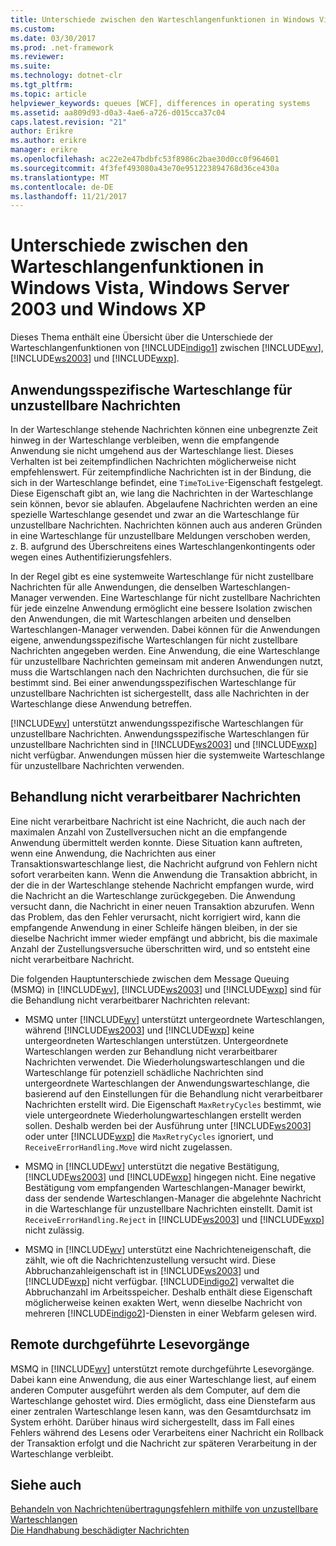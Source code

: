 ```yaml
---
title: Unterschiede zwischen den Warteschlangenfunktionen in Windows Vista, Windows Server 2003 und Windows XP
ms.custom: 
ms.date: 03/30/2017
ms.prod: .net-framework
ms.reviewer: 
ms.suite: 
ms.technology: dotnet-clr
ms.tgt_pltfrm: 
ms.topic: article
helpviewer_keywords: queues [WCF], differences in operating systems
ms.assetid: aa809d93-d0a3-4ae6-a726-d015cca37c04
caps.latest.revision: "21"
author: Erikre
ms.author: erikre
manager: erikre
ms.openlocfilehash: ac22e2e47bdbfc53f8986c2bae30d0cc0f964601
ms.sourcegitcommit: 4f3fef493080a43e70e951223894768d36ce430a
ms.translationtype: MT
ms.contentlocale: de-DE
ms.lasthandoff: 11/21/2017
---
```

# <a name="differences-in-queuing-features-in-windows-vista-windows-server-2003-and-windows-xp"></a>Unterschiede zwischen den Warteschlangenfunktionen in Windows Vista, Windows Server 2003 und Windows XP
Dieses Thema enthält eine Übersicht über die Unterschiede der Warteschlangenfunktionen von [!INCLUDE[indigo1](../../../../includes/indigo1-md.md)] zwischen [!INCLUDE[wv](../../../../includes/wv-md.md)], [!INCLUDE[ws2003](../../../../includes/ws2003-md.md)] und [!INCLUDE[wxp](../../../../includes/wxp-md.md)].  
  
## <a name="application-specific-dead-letter-queue"></a>Anwendungsspezifische Warteschlange für unzustellbare Nachrichten  
 In der Warteschlange stehende Nachrichten können eine unbegrenzte Zeit hinweg in der Warteschlange verbleiben, wenn die empfangende Anwendung sie nicht umgehend aus der Warteschlange liest. Dieses Verhalten ist bei zeitempfindlichen Nachrichten möglicherweise nicht empfehlenswert. Für zeitempfindliche Nachrichten ist in der Bindung, die sich in der Warteschlange befindet, eine `TimeToLive`-Eigenschaft festgelegt. Diese Eigenschaft gibt an, wie lang die Nachrichten in der Warteschlange sein können, bevor sie ablaufen. Abgelaufene Nachrichten werden an eine spezielle Warteschlange gesendet und zwar an die Warteschlange für unzustellbare Nachrichten. Nachrichten können auch aus anderen Gründen in eine Warteschlange für unzustellbare Meldungen verschoben werden, z.&#160;B. aufgrund des Überschreitens eines Warteschlangenkontingents oder wegen eines Authentifizierungsfehlers.  
  
 In der Regel gibt es eine systemweite Warteschlange für nicht zustellbare Nachrichten für alle Anwendungen, die denselben Warteschlangen-Manager verwenden. Eine Warteschlange für nicht zustellbare Nachrichten für jede einzelne Anwendung ermöglicht eine bessere Isolation zwischen den Anwendungen, die mit Warteschlangen arbeiten und denselben Warteschlangen-Manager verwenden. Dabei können für die Anwendungen eigene, anwendungsspezifische Warteschlangen für nicht zustellbare Nachrichten angegeben werden. Eine Anwendung, die eine Warteschlange für unzustellbare Nachrichten gemeinsam mit anderen Anwendungen nutzt, muss die Wartschlangen nach den Nachrichten durchsuchen, die für sie bestimmt sind. Bei einer anwendungsspezifischen Warteschlange für unzustellbare Nachrichten ist sichergestellt, dass alle Nachrichten in der Warteschlange diese Anwendung betreffen.  
  
 [!INCLUDE[wv](../../../../includes/wv-md.md)] unterstützt anwendungsspezifische Warteschlangen für unzustellbare Nachrichten. Anwendungsspezifische Warteschlangen für unzustellbare Nachrichten sind in [!INCLUDE[ws2003](../../../../includes/ws2003-md.md)] und [!INCLUDE[wxp](../../../../includes/wxp-md.md)] nicht verfügbar. Anwendungen müssen hier die systemweite Warteschlange für unzustellbare Nachrichten verwenden.  
  
## <a name="poison-message-handling"></a>Behandlung nicht verarbeitbarer Nachrichten  
 Eine nicht verarbeitbare Nachricht ist eine Nachricht, die auch nach der maximalen Anzahl von Zustellversuchen nicht an die empfangende Anwendung übermittelt werden konnte. Diese Situation kann auftreten, wenn eine Anwendung, die Nachrichten aus einer Transaktionswarteschlange liest, die Nachricht aufgrund von Fehlern nicht sofort verarbeiten kann. Wenn die Anwendung die Transaktion abbricht, in der die in der Warteschlange stehende Nachricht empfangen wurde, wird die Nachricht an die Warteschlange zurückgegeben. Die Anwendung versucht dann, die Nachricht in einer neuen Transaktion abzurufen. Wenn das Problem, das den Fehler verursacht, nicht korrigiert wird, kann die empfangende Anwendung in einer Schleife hängen bleiben, in der sie dieselbe Nachricht immer wieder empfängt und abbricht, bis die maximale Anzahl der Zustellungsversuche überschritten wird, und so entsteht eine nicht verarbeitbare Nachricht.  
  
 Die folgenden Hauptunterschiede zwischen dem Message Queuing (MSMQ) in [!INCLUDE[wv](../../../../includes/wv-md.md)], [!INCLUDE[ws2003](../../../../includes/ws2003-md.md)] und [!INCLUDE[wxp](../../../../includes/wxp-md.md)] sind für die Behandlung nicht verarbeitbarer Nachrichten relevant:  
  
-   MSMQ unter [!INCLUDE[wv](../../../../includes/wv-md.md)] unterstützt untergeordnete Warteschlangen, während [!INCLUDE[ws2003](../../../../includes/ws2003-md.md)] und [!INCLUDE[wxp](../../../../includes/wxp-md.md)] keine untergeordneten Warteschlangen unterstützen. Untergeordnete Warteschlangen werden zur Behandlung nicht verarbeitbarer Nachrichten verwendet. Die Wiederholungswarteschlangen und die Warteschlange für potenziell schädliche Nachrichten sind untergeordnete Warteschlangen der Anwendungswarteschlange, die basierend auf den Einstellungen für die Behandlung nicht verarbeitbarer Nachrichten erstellt wird. Die Eigenschaft `MaxRetryCycles` bestimmt, wie viele untergeordnete Wiederholungwarteschlangen erstellt werden sollen. Deshalb werden bei der Ausführung unter [!INCLUDE[ws2003](../../../../includes/ws2003-md.md)] oder unter [!INCLUDE[wxp](../../../../includes/wxp-md.md)] die `MaxRetryCycles` ignoriert, und `ReceiveErrorHandling.Move` wird nicht zugelassen.  
  
-   MSMQ in [!INCLUDE[wv](../../../../includes/wv-md.md)] unterstützt die negative Bestätigung, [!INCLUDE[ws2003](../../../../includes/ws2003-md.md)] und [!INCLUDE[wxp](../../../../includes/wxp-md.md)] hingegen nicht. Eine negative Bestätigung vom empfangenden Warteschlangen-Manager bewirkt, dass der sendende Warteschlangen-Manager die abgelehnte Nachricht in die Warteschlange für unzustellbare Nachrichten einstellt. Damit ist `ReceiveErrorHandling.Reject` in [!INCLUDE[ws2003](../../../../includes/ws2003-md.md)] und [!INCLUDE[wxp](../../../../includes/wxp-md.md)] nicht zulässig.  
  
-   MSMQ in [!INCLUDE[wv](../../../../includes/wv-md.md)] unterstützt eine Nachrichteneigenschaft, die zählt, wie oft die Nachrichtenzustellung versucht wird. Diese Abbruchanzahleigenschaft ist in [!INCLUDE[ws2003](../../../../includes/ws2003-md.md)] und [!INCLUDE[wxp](../../../../includes/wxp-md.md)] nicht verfügbar. [!INCLUDE[indigo2](../../../../includes/indigo2-md.md)] verwaltet die Abbruchanzahl im Arbeitsspeicher. Deshalb enthält diese Eigenschaft möglicherweise keinen exakten Wert, wenn dieselbe Nachricht von mehreren [!INCLUDE[indigo2](../../../../includes/indigo2-md.md)]-Diensten in einer Webfarm gelesen wird.  
  
## <a name="remote-transactional-read"></a>Remote durchgeführte Lesevorgänge  
 MSMQ in [!INCLUDE[wv](../../../../includes/wv-md.md)] unterstützt remote durchgeführte Lesevorgänge. Dabei kann eine Anwendung, die aus einer Warteschlange liest, auf einem anderen Computer ausgeführt werden als dem Computer, auf dem die Warteschlange gehostet wird. Dies ermöglicht, dass eine Dienstefarm aus einer zentralen Warteschlange lesen kann, was den Gesamtdurchsatz im System erhöht. Darüber hinaus wird sichergestellt, dass im Fall eines Fehlers während des Lesens oder Verarbeitens einer Nachricht ein Rollback der Transaktion erfolgt und die Nachricht zur späteren Verarbeitung in der Warteschlange verbleibt.  
  
## <a name="see-also"></a>Siehe auch  
 [Behandeln von Nachrichtenübertragungsfehlern mithilfe von unzustellbare Warteschlangen](../../../../docs/framework/wcf/feature-details/using-dead-letter-queues-to-handle-message-transfer-failures.md)  
 [Die Handhabung beschädigter Nachrichten](../../../../docs/framework/wcf/feature-details/poison-message-handling.md)
